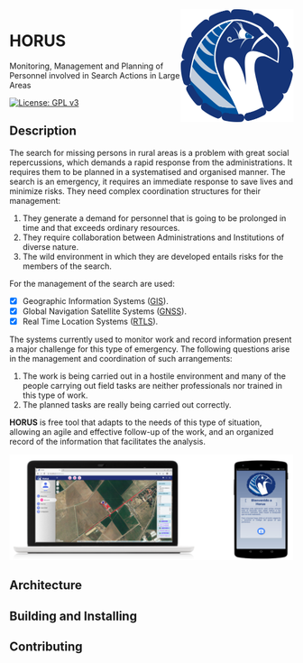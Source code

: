 <img alt="Horus Banner" src="https://raw.githubusercontent.com/spheras/horus/master/etc/horus.png" width="200" height="200" align="right">

# HORUS
Monitoring, Management and Planning of Personnel involved in Search Actions in Large Areas

[![License: GPL v3](https://img.shields.io/badge/License-GPL%20v3-blue.svg)](http://www.gnu.org/licenses/gpl-3.0)


## Description
The search for missing persons in rural areas is a problem with great social repercussions, which demands a rapid response from the administrations.  It requires them to be planned in a systematised and organised manner.  The search is an emergency, it requires an immediate response to save lives and minimize risks. They need complex coordination structures for their management:

1. They generate a demand for personnel that is going to be prolonged in time and that exceeds ordinary resources.
1. They require collaboration between Administrations and Institutions of diverse nature.
1. The wild environment in which they are developed entails risks for the members of the search.

For the management of the search are used:

- [x] Geographic Information Systems ([GIS](https://en.wikipedia.org/wiki/Geographic_information_system)).
- [x] Global Navigation Satellite Systems ([GNSS](https://en.wikipedia.org/wiki/Satellite_navigation)).
- [x] Real Time Location Systems ([RTLS](https://en.wikipedia.org/wiki/Real-time_locating_system)).

The systems currently used to monitor work and record information present a major challenge for this type of emergency. The following questions arise in the management and coordination of such arrangements:

1. The work is being carried out in a hostile environment and many of the people carrying out field tasks are neither professionals nor trained in this type of work.
1. The planned tasks are really being carried out correctly.

**HORUS** is free tool that adapts to the needs of this type of situation, allowing an agile and effective follow-up of the work, and an organized record of the information that facilitates the analysis.

![Horus ScreenShot](https://raw.githubusercontent.com/spheras/horus/master/etc/readme_assets/screenshots1.png)

## Architecture

## Building and Installing

## Contributing
